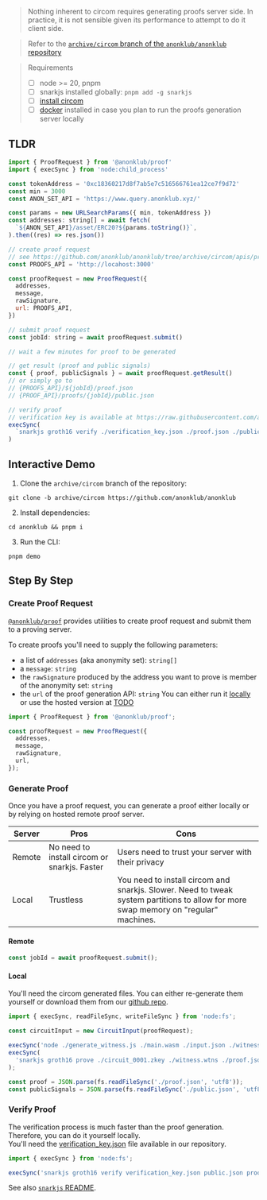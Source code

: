 > Nothing inherent to circom requires generating proofs server side. In practice, it is not sensible given its performance to attempt to do it client side.

> Refer to the [`archive/circom` branch of the `anonklub/anonklub` repository](https://github.com/anonklub/anonklub/tree/archive/circom)

> Requirements
>
> - [ ] node >= 20, pnpm
> - [ ] snarkjs installed globally: `pnpm add -g snarkjs`
> - [ ] [install circom](https://docs.circom.io/getting-started/installation/)
> - [ ] [docker](https://docs.docker.com/get-docker/) installed in case you plan to run the proofs generation server locally

## TLDR

```js
import { ProofRequest } from '@anonklub/proof'
import { execSync } from 'node:child_process'

const tokenAddress = '0xc18360217d8f7ab5e7c516566761ea12ce7f9d72'
const min = 3000
const ANON_SET_API = 'https://www.query.anonklub.xyz/'

const params = new URLSearchParams({ min, tokenAddress })
const addresses: string[] = await fetch(
  `${ANON_SET_API}/asset/ERC20?${params.toString()}`,
).then((res) => res.json())

// create proof request
// see https://github.com/anonklub/anonklub/tree/archive/circom/apis/prove
const PROOFS_API = 'http://locahost:3000'

const proofRequest = new ProofRequest({
  addresses,
  message,
  rawSignature,
  url: PROOFS_API,
})

// submit proof request
const jobId: string = await proofRequest.submit()

// wait a few minutes for proof to be generated

// get result (proof and public signals)
const { proof, publicSignals } = await proofRequest.getResult()
// or simply go to
// {PROOFS_API}/${jobId}/proof.json
// {PROOF_API}/proofs/{jobId}/public.json

// verify proof
// verification key is available at https://raw.githubusercontent.com/anonklub/anonklub/archive/circom/apis/prove/generated/verification_key.json
execSync(
  `snarkjs groth16 verify ./verification_key.json ./proof.json ./public.json`,
)
```

## Interactive Demo

1. Clone the `archive/circom` branch of the repository:

```shell
git clone -b archive/circom https://github.com/anonklub/anonklub
```

2. Install dependencies:

```shell
cd anonklub && pnpm i
```

3. Run the CLI:

```shell
pnpm demo
```

## Step By Step

### Create Proof Request

[`@anonklub/proof`](https://www.npmjs.com/package/@anonklub/proof) provides utilities to create proof request and submit them to a proving server.

To create proofs you'll need to supply the following parameters:

- a list of `addresses` (aka anonymity set): `string[]`
- a `message`: `string`
- the `rawSignature` produced by the address you want to prove is member of the anonymity set: `string`
- the `url` of the proof generation API: `string`
  You can either run it [locally](https://github.com/privacy-scaling-explorations/e2e-zk-ecdsa/tree/main/apis/prove) or use the hosted version at [TODO](#)

```js
import { ProofRequest } from '@anonklub/proof';

const proofRequest = new ProofRequest({
  addresses,
  message,
  rawSignature,
  url,
});
```

### Generate Proof

Once you have a proof request, you can generate a proof either locally or by relying on hosted remote proof server.

| Server | Pros                                         | Cons                                                                                                                                 |
| ------ | -------------------------------------------- | ------------------------------------------------------------------------------------------------------------------------------------ |
| Remote | No need to install circom or snarkjs. Faster | Users need to trust your server with their privacy                                                                                   |
| Local  | Trustless                                    | You need to install circom and snarkjs. Slower. Need to tweak system partitions to allow for more swap memory on "regular" machines. |

#### Remote

```js
const jobId = await proofRequest.submit();
```

#### Local

You'll need the circom generated files. You can either re-generate them yourself or download them from our [github repo](https://github.com/privacy-scaling-explorations/e2e-zk-ecdsa/tree/main/apis/proving/generated).

```js
import { execSync, readFileSync, writeFileSync } from 'node:fs';

const circuitInput = new CircuitInput(proofRequest);

execSync('node ./generate_witness.js ./main.wasm ./input.json ./witness.wtns');
execSync(
  'snarkjs groth16 prove ./circuit_0001.zkey ./witness.wtns ./proof.json ./public.json',
);

const proof = JSON.parse(fs.readFileSync('./proof.json', 'utf8'));
const publicSignals = JSON.parse(fs.readFileSync('./public.json', 'utf8'));
```

### Verify Proof

The verification process is much faster than the proof generation.
Therefore, you can do it yourself locally.\
You'll need the [verification_key.json](https://raw.githubusercontent.com/anonklub/anonklub/archive/circom/apis/prove/generated/verification_key.json) file available in our repository.

```js
import { execSync } from 'node:fs';

execSync('snarkjs groth16 verify verification_key.json public.json proof.json');
```

See also [`snarkjs` README](https://github.com/iden3/snarkjs?tab=readme-ov-file#using-node).

